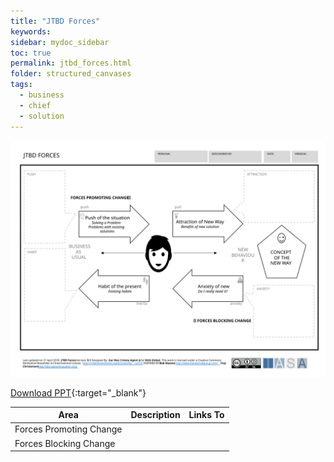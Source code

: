 ```yaml
---
title: "JTBD Forces"
keywords: 
sidebar: mydoc_sidebar
toc: true
permalink: jtbd_forces.html
folder: structured_canvases
tags: 
  - business
  - chief
  - solution
---
```


![image001](media/jtbd_forces001.svg)

[Download PPT](media/ppt/jtbd_forces.ppt){:target="_blank"}

| Area                    | Description | Links To |
| ----------------------- | ----------- | -------- |
| Forces Promoting Change |             |          |
| Forces Blocking Change  |             |          |